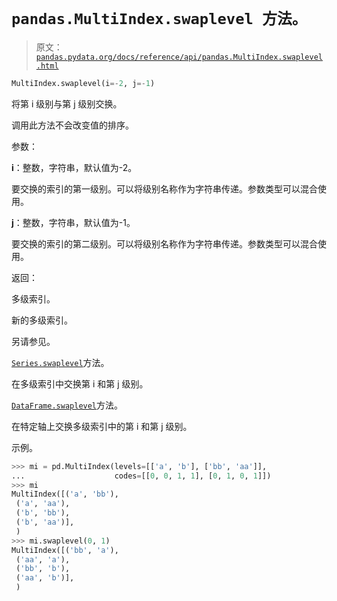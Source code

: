 # `pandas.MultiIndex.swaplevel 方法。`

> 原文：[`pandas.pydata.org/docs/reference/api/pandas.MultiIndex.swaplevel.html`](https://pandas.pydata.org/docs/reference/api/pandas.MultiIndex.swaplevel.html)

```py
MultiIndex.swaplevel(i=-2, j=-1)
```

将第 i 级别与第 j 级别交换。

调用此方法不会改变值的排序。

参数：

**i**：整数，字符串，默认值为-2。

要交换的索引的第一级别。可以将级别名称作为字符串传递。参数类型可以混合使用。

**j**：整数，字符串，默认值为-1。

要交换的索引的第二级别。可以将级别名称作为字符串传递。参数类型可以混合使用。

返回：

多级索引。

新的多级索引。

另请参见。

[`Series.swaplevel`](https://pandas.pydata.org/docs/reference/api/pandas.Series.swaplevel.html#pandas.Series.swaplevel "pandas.Series.swaplevel")方法。

在多级索引中交换第 i 和第 j 级别。

[`DataFrame.swaplevel`](https://pandas.pydata.org/docs/reference/api/pandas.DataFrame.swaplevel.html#pandas.DataFrame.swaplevel "pandas.DataFrame.swaplevel")方法。

在特定轴上交换多级索引中的第 i 和第 j 级别。

示例。

```py
>>> mi = pd.MultiIndex(levels=[['a', 'b'], ['bb', 'aa']],
...                    codes=[[0, 0, 1, 1], [0, 1, 0, 1]])
>>> mi
MultiIndex([('a', 'bb'),
 ('a', 'aa'),
 ('b', 'bb'),
 ('b', 'aa')],
 )
>>> mi.swaplevel(0, 1)
MultiIndex([('bb', 'a'),
 ('aa', 'a'),
 ('bb', 'b'),
 ('aa', 'b')],
 ) 
```
